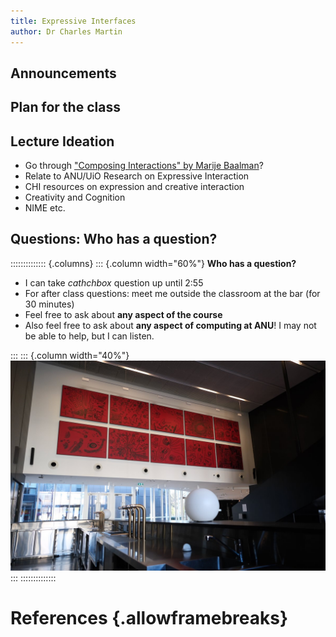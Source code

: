```yaml
---
title: Expressive Interfaces
author: Dr Charles Martin
---
```


## Announcements

## Plan for the class

## Lecture Ideation

- Go through ["Composing Interactions" by Marije Baalman](https://composinginteractions.art/#contents)?
- Relate to ANU/UiO Research on Expressive Interaction
- CHI resources on expression and creative interaction
- Creativity and Cognition
- NIME etc.

## Questions: Who has a question?

:::::::::::::: {.columns}
::: {.column width="60%"}
**Who has a question?**

- I can take _cathchbox_ question up until 2:55
- For after class questions: meet me outside the classroom at the bar (for 30 minutes)
- Feel free to ask about **any aspect of the course**
- Also feel free to ask about **any aspect of computing at ANU**! I may not be able to help, but I can listen.

:::
::: {.column width="40%"}
![Meet you _at the bar_ for questions. 🍸🥤🫖☕️ Unfortunately no drinks served! 🙃](img/kambri-bar.jpg)
:::
::::::::::::::

# References {.allowframebreaks}

